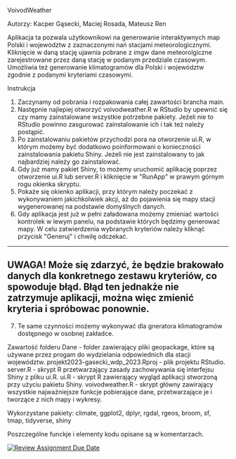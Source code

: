 VoivodWeather

  Autorzy: Kacper Gąsecki, Maciej Rosada, Mateusz Ren

Aplikacja ta pozwala użytkownikowi na generowanie interaktywnych map Polski i województw z zaznaczonymi nań stacjami meteorologicznymi. Kliknięcie w daną stację ujawnia pobrane z imgw dane meteorolgiczne zarejestrowane przez daną stację w podanym przedziale czasowym. Umożliwia też generowanie klimatogramów dla Polski i województw zgodnie z podanymi kryteriami czasowymi.

Instrukcja
  1. Zaczynamy od pobrania i rozpakowania całej zawartości brancha main.
  2. Następnie najlepiej otworzyć voivodweather.R w RStudio by upewnić się czy mamy zainstalowane wszystkie potrzebne pakiety. Jeżeli nie to RStudio powinno zasgurować      zainstalowanie ich i tak też należy postąpić. 
  3. Po zainstalowaniu pakietów przychodzi pora na otworzenie ui.R, w którym możemy być dodatkowo poinformowani o konieczności zainstalowania pakietu Shiny. Jeżeli nie      jest zainstalowany to jak najbardziej należy go zainstalować.
  4. Gdy już mamy pakiet Shiny, to możemy uruchomić aplikację poprzez otworzenie ui.R lub server.R i kliknięcie w "RunApp" w prawym górnym rogu okienka skryptu.
  5. Pokaże się okienko aplikacji, przy którym należy poczekać z wykonywaniem jakichkolwiek akcji, aż do pojawienia się mapy stacji wygenerowanej na 
     podstawie domyślnych danych.
  6. Gdy aplikacja jest już w pełni załadowana możemy zmieniać wartości kontrolek w lewym panelu, na podstawie których będzimy generować mapy. W celu 
     zatwierdzenia wybranych kryteriów należy kliknąć przycisk "Generuj" i chwilę odczekać. 
  -----------------------------------------------------------------------------------------------------------------------------------------------------------
  UWAGA! Może się zdarzyć, że będzie brakowało danych dla konkretnego zestawu kryteriów, co spowoduje błąd. Błąd ten jednakże nie zatrzymuje aplikacji, można 
  więc zmienić kryteria i spróbowac ponownie.
  -----------------------------------------------------------------------------------------------------------------------------------------------------------
  7. Te same czynności możemy wykonywać dla gneratora klimatogramów dostępnego w osobnej zakładce.
  
Zawartość folderu
  Dane - folder zawierający pliki geopackage, które są używane przez progam do wydzielania odpowiednich dla stacji województw.
  projekt2023-gasecki_wdp_2023.Rproj - plik projektu RStudio.
  server.R - skrypt R przetwarzający zasady zachowywania się interfejsu Shiny z pliku ui.R.
  ui.R - skrypt R zawierający wygląd aplikacji stworzoną przy użyciu pakietu Shiny.
  voivodweather.R - skrypt główny zawirający wszystkie najważniejsze funkcje pobierające dane, przetwarzające je i tworzące z nich mapy i wykresy.
  
Wykorzystane pakiety:
  climate,
  ggplot2,
  dplyr,
  rgdal,
  rgeos,
  broom,
  sf,
  tmap,
  tidyverse,
  shiny
  
Poszczególne funckje i elementy kodu opisane są w komentarzach.
  
[![Review Assignment Due Date](https://classroom.github.com/assets/deadline-readme-button-8d59dc4de5201274e310e4c54b9627a8934c3b88527886e3b421487c677d23eb.svg)](https://classroom.github.com/a/tauthlex)
